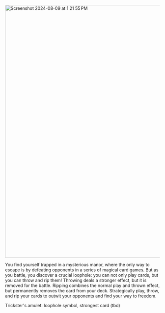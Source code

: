 <img width="824" alt="Screenshot 2024-08-09 at 1 21 55 PM" src="https://github.com/user-attachments/assets/81f3e7e1-0c59-4881-9aac-1498ed12db2f">


You find yourself trapped in a mysterious manor, where the only way to escape is by defeating opponents in a series of magical card games. But as you battle, you discover a crucial loophole: you can not only play cards, but you can throw and rip them! Throwing deals a stronger effect, but it is removed for the battle. Ripping combines the normal play and thrown effect, but permanently removes the card from your deck. Strategically play, throw, and rip your cards to outwit your opponents and find your way to freedom.


Trickster's amulet: loophole symbol, strongest card (tbd)
